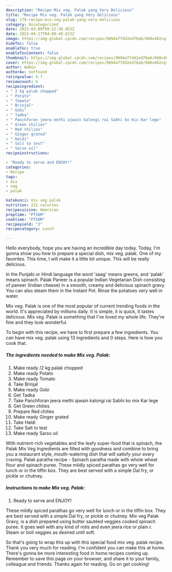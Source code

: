 ```yaml
---
description: "Recipe Mix veg. Palak yang Very Delicious"
title: "Recipe Mix veg. Palak yang Very Delicious"
slug: 179-recipe-mix-veg-palak-yang-very-delicious
category: Uncategorized
date: 2023-03-09T09:22:38.853Z
date: 2023-04-17T04:00:40.623Z
image: https://img-global.cpcdn.com/recipes/9094affdd2ed70a6/680x482cq70/mix-veg-palak-recipe-main-photo.jpg
hideToc: false
enableToc: true
enableTocContent: false
thumbnail: https://img-global.cpcdn.com/recipes/9094affdd2ed70a6/680x482cq70/mix-veg-palak-recipe-main-photo.jpg
cover: https://img-global.cpcdn.com/recipes/9094affdd2ed70a6/680x482cq70/mix-veg-palak-recipe-main-photo.jpg
author: Admin
authorAv: notfound
ratingvalue: 4.7
reviewcount: 6
recipeingredient:
- " 2 kg palak chopped"
- " Potato"
- " Tomato"
- " Brinjal"
- " Gobi"
- " Tadka"
- " Panchforan jeera methi ajwain kalongi rai Sabhi ko mix Kar lege"
- " Green chilies"
- " Red chilies"
- " Ginger grated"
- " Haldi"
- " Salt to test"
- " Sarso oil"
recipeinstructions:

- "Ready to serve and ENJOY!"
categories:
- Recipe
tags:
- mix
- veg
- palak

katakunci: mix veg palak 
nutrition: 221 calories
recipecuisine: American
preptime: "PT16M"
cooktime: "PT50M"
recipeyield: "3"
recipecategory: Lunch

---
```



Hello everybody, hope you are having an incredible day today. Today, I'm gonna show you how to prepare a special dish, mix veg. palak. One of my favorites. This time, I will make it a little bit unique. This will be really delicious.

In the Punjabi or Hindi language the word &#39;saag&#39; means greens, and &#39;palak&#39; means spinach. Palak Paneer is a popular Indian Vegetarian Dish consisting of paneer (Indian cheese) in a smooth, creamy and delicious spinach gravy. You can also steam them in the Instant Pot. Rinse the potatoes very well in water.

Mix veg. Palak is one of the most popular of current trending foods in the world. It's appreciated by millions daily. It is simple, it is quick, it tastes delicious. Mix veg. Palak is something that I've loved my whole life. They're fine and they look wonderful.


To begin with this recipe, we have to first prepare a few ingredients. You can have mix veg. palak using 13 ingredients and 0 steps. Here is how you cook that.

<!--inarticleads1-->

##### The ingredients needed to make Mix veg. Palak:

1. Make ready  /2 kg palak chopped
1. Make ready  Potato
1. Make ready  Tomato
1. Take  Brinjal
1. Make ready  Gobi
1. Get  Tadka
1. Take  Panchforan jeera methi ajwain kalongi rai Sabhi ko mix Kar lege
1. Get  Green chilies
1. Prepare  Red chilies
1. Make ready  Ginger grated
1. Take  Haldi
1. Take  Salt to test
1. Make ready  Sarso oil


With nutrient-rich vegetables and the leafy super-food that is spinach, the Palak Mix Veg Ingredients are filled with goodness and combine to bring you a restaurant style, mouth-watering dish that will satisfy your every craving. Palak paratha recipe - Spinach paratha made with whole wheat flour and spinach puree. These mildly spiced parathas go very well for lunch or in the tiffin box. They are best served with a simple Dal fry, or pickle or chutney. 

<!--inarticleads2-->

##### Instructions to make Mix veg. Palak:


1. Ready to serve and ENJOY!

These mildly spiced parathas go very well for lunch or in the tiffin box. They are best served with a simple Dal fry, or pickle or chutney. Mix veg Palak Gravy, is a dish prepared using butter sautéed veggies cooked spinach puree. It goes well with any kind of rotis and even jeera rice or plain r. Steam or boil veggies as desired until soft. 

So that's going to wrap this up with this special food mix veg. palak recipe. Thank you very much for reading. I'm confident you can make this at home. There's gonna be more interesting food in home recipes coming up. Remember to save this page on your browser, and share it to your family, colleague and friends. Thanks again for reading. Go on get cooking!

